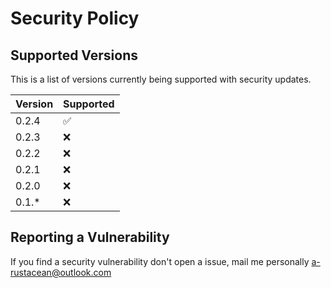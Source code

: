 # Security Policy

## Supported Versions

This is a list of versions currently being supported with security updates.

| Version | Supported          |
| ------- | ------------------ |
| 0.2.4   | :white_check_mark: |
| 0.2.3   | :x:                |
| 0.2.2   | :x:                |
| 0.2.1   | :x:                |
| 0.2.0   | :x:                |
| 0.1.*   | :x:                |

## Reporting a Vulnerability

If you find a security vulnerability don't open a issue,
mail me personally [a-rustacean@outlook.com](mailto:a-rustacean@outlook.com)
